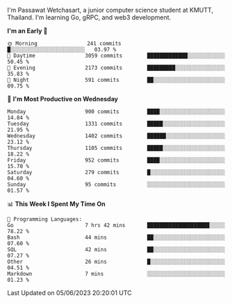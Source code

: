 
I'm Passawat Wetchasart, a junior computer science student at KMUTT, Thailand. I'm learning Go, gRPC, and web3 development.



<!--START_SECTION:waka-->
**I'm an Early 🐤** 

```text
🌞 Morning                241 commits         █░░░░░░░░░░░░░░░░░░░░░░░░   03.97 % 
🌆 Daytime                3059 commits        █████████████░░░░░░░░░░░░   50.45 % 
🌃 Evening                2173 commits        █████████░░░░░░░░░░░░░░░░   35.83 % 
🌙 Night                  591 commits         ██░░░░░░░░░░░░░░░░░░░░░░░   09.75 % 
```
📅 **I'm Most Productive on Wednesday** 

```text
Monday                   900 commits         ████░░░░░░░░░░░░░░░░░░░░░   14.84 % 
Tuesday                  1331 commits        █████░░░░░░░░░░░░░░░░░░░░   21.95 % 
Wednesday                1402 commits        ██████░░░░░░░░░░░░░░░░░░░   23.12 % 
Thursday                 1105 commits        █████░░░░░░░░░░░░░░░░░░░░   18.22 % 
Friday                   952 commits         ████░░░░░░░░░░░░░░░░░░░░░   15.70 % 
Saturday                 279 commits         █░░░░░░░░░░░░░░░░░░░░░░░░   04.60 % 
Sunday                   95 commits          ░░░░░░░░░░░░░░░░░░░░░░░░░   01.57 % 
```


📊 **This Week I Spent My Time On** 

```text
💬 Programming Languages: 
Go                       7 hrs 42 mins       ████████████████████░░░░░   78.22 % 
Bash                     44 mins             ██░░░░░░░░░░░░░░░░░░░░░░░   07.60 % 
SQL                      42 mins             ██░░░░░░░░░░░░░░░░░░░░░░░   07.27 % 
Other                    26 mins             █░░░░░░░░░░░░░░░░░░░░░░░░   04.51 % 
Markdown                 7 mins              ░░░░░░░░░░░░░░░░░░░░░░░░░   01.23 % 
```


 Last Updated on 05/06/2023 20:20:01 UTC
<!--END_SECTION:waka-->

<!--
**markpassawat/markpassawat** is a ✨ _special_ ✨ repository because its `README.md` (this file) appears on your GitHub profile.

Here are some ideas to get you started:

- 🔭 I’m currently working on ...
- 🌱 I’m currently learning ...
- 👯 I’m looking to collaborate on ...
- 🤔 I’m looking for help with ...
- 💬 Ask me about ...
- 📫 How to reach me: ...
- 😄 Pronouns: He/Him
- ⚡ Fun fact: ...
-->

